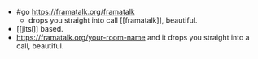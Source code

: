
  - #go https://framatalk.org/framatalk 
    - drops you straight into call [[framatalk]], beautiful.
  - [[jitsi]] based.
  - https://framatalk.org/your-room-name and it drops you straight into a call, beautiful.

